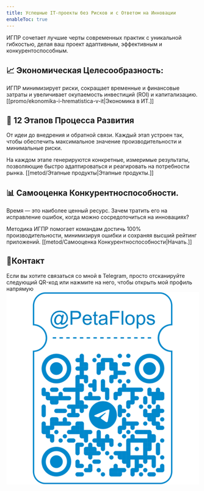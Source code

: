 ```yaml
---
title: Успешные IT-проекты без Рисков и с Ответом на Инновации
enableToc: true
---
```

ИГПР сочетает лучшие черты современных практик с уникальной гибкостью, делая ваш проект адаптивным, эффективным и конкурентоспособным.

## 📈 **Экономическая Целесообразность**: 
ИГПР минимизирует риски, сокращает временные и финансовые затраты и увеличивает окупаемость инвестиций (ROI) и капитализацию. [[promo/ekonomika-i-hrematistica-v-it|Экономика в ИТ.]]

## 🔢 **12 Этапов Процесса Развития**
От идеи до внедрения и обратной связи. Каждый этап устроен так, чтобы обеспечить максимальное значение производительности и минимальные риски.

На каждом этапе генерируются конкретные, измеримые результаты, позволяющие быстро адаптироваться и реагировать на потребности рынка. [[metod/Этапные продукты|Этапные продукты.]]

## 📊 Самооценка Конкурентноспособности.
Время — это наиболее ценный ресурс. Зачем тратить его на исправление ошибок, когда можно сосредоточиться на инновациях? 

Методика ИГПР помогает командам достичь 100% производительности, минимизируя ошибки и сохраняя высший рейтинг приложений. [[metod/Самооценка Конкурентноспособности|Начать.]]

## 📱Контакт

Если вы хотите связаться со мной в Telegram, просто отсканируйте следующий QR-код или нажмите на него, чтобы открыть мой профиль напрямую
[![Мой Telegram QR-код](contact/telegram_qrcode.png)](https://t.me/PetaFlops)

